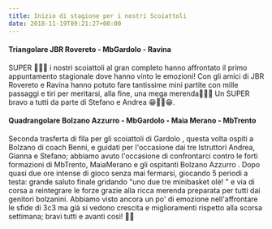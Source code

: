 ```yaml
---
title: Inizio di stagione per i nostri Scoiattoli
date: 2018-11-19T09:21:27+00:00
---
```

#### Triangolare JBR Rovereto - MbGardolo - Ravina
SUPER 🏀💪🏀 i nostri scoiattoli al gran completo hanno affrontato il primo appuntamento stagionale dove hanno vinto le emozioni! Con gli amici di JBR Rovereto e Ravina hanno potuto fare tantissime mini partite con mille passaggi e tiri per meritarsi, alla fine, una mega merenda🍬🍭🍬 Un SUPER bravo a tutti da parte di Stefano e Andrea 😁🏀🏀😁.
#### Quadrangolare Bolzano Azzurro - MbGardolo - Maia Merano - MbTrento
Seconda trasferta di fila per gli scoiattoli di Gardolo , questa volta ospiti a Bolzano di coach Benni, e guidati per l'occasione dai tre Istruttori Andrea, Gianna e Stefano; abbiamo avuto l'occasione di confrontarci contro le forti formazioni di MbTrento, MaiaMerano e gli ospitanti Bolzano Azzurro . Dopo quasi due ore intense di gioco senza mai fermarsi, giocando 5 periodi a testa: grande saluto finale gridando "uno due tre minibasket olè! " e via di corsa a reintegrare le forze grazie alla ricca merenda preparata per tutti dai genitori bolzanini. Abbiamo visto ancora un po' di emozione nell'affrontare le sfide di 3c3 ma già si vedono crescita e miglioramenti rispetto alla scorsa settimana; bravi tutti e avanti così! 💙💛